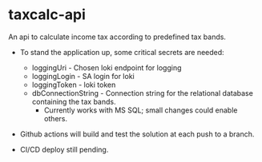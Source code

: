 # taxcalc-api

An api to calculate income tax according to predefined tax bands.

- To stand the application up, some critical secrets are needed:
  - loggingUri - Chosen loki endpoint for logging
  - loggingLogin - SA login for loki
  - loggingToken - loki token
  - dbConnectionString - Connection string for the relational database containing the tax bands.
    - Currently works with MS SQL; small changes could enable others.

- Github actions will build and test the solution at each push to a branch.
- CI/CD deploy still pending.
